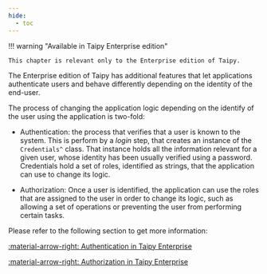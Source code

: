 ```yaml
---
hide:
  - toc
---
```


!!! warning "Available in Taipy Enterprise edition"

    This chapter is relevant only to the Enterprise edition of Taipy.

The Enterprise edition of Taipy has additional features that let applications
authenticate users and behave differently depending on the identity of the
end-user.

The process of changing the application logic depending on the identify of
the user using the application is two-fold:

   - Authentication: the process that verifies that a user is known to
     the system. This is perform by a *login* step, that creates an instance
     of the `Credentials^` class. That instance holds all the information relevant
     for a given user, whose identity has been usually verified using a password.<br/>
     Credentials hold a set of roles, identified as strings, that the application
     can use to change its logic.

   - Authorization: Once a user is identified, the application can use the
     roles that are assigned to the user in order to change its logic, such
     as allowing a set of operations or preventing the user from performing
     certain tasks.

Please refer to the following section to get more information:

[:material-arrow-right: Authentication in Taipy Enterprise](authentication.md)

[:material-arrow-right: Authorization in Taipy Enterprise](authorization.md)

